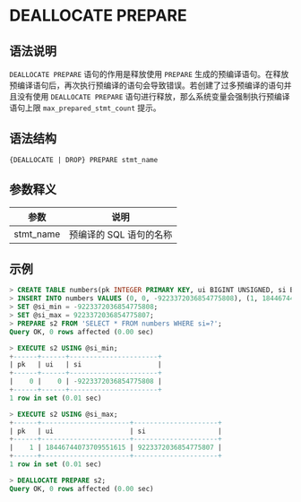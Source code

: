 # **DEALLOCATE PREPARE**

## **语法说明**

`DEALLOCATE PREPARE` 语句的作用是释放使用 `PREPARE` 生成的预编译语句。在释放预编译语句后，再次执行预编译的语句会导致错误。若创建了过多预编译的语句并且没有使用 `DEALLOCATE PREPARE` 语句进行释放，那么系统变量会强制执行预编译语句上限 `max_prepared_stmt_count` 提示。

## **语法结构**

```
{DEALLOCATE | DROP} PREPARE stmt_name
```

## **参数释义**

|  参数   | 说明 |
|  ----  | ----  |
|stmt_name | 预编译的 SQL 语句的名称 |

## **示例**

```sql
> CREATE TABLE numbers(pk INTEGER PRIMARY KEY, ui BIGINT UNSIGNED, si BIGINT);
> INSERT INTO numbers VALUES (0, 0, -9223372036854775808), (1, 18446744073709551615, 9223372036854775807);
> SET @si_min = -9223372036854775808;
> SET @si_max = 9223372036854775807;
> PREPARE s2 FROM 'SELECT * FROM numbers WHERE si=?';
Query OK, 0 rows affected (0.00 sec)

> EXECUTE s2 USING @si_min;
+------+------+----------------------+
| pk   | ui   | si                   |
+------+------+----------------------+
|    0 |    0 | -9223372036854775808 |
+------+------+----------------------+
1 row in set (0.01 sec)

> EXECUTE s2 USING @si_max;
+------+----------------------+---------------------+
| pk   | ui                   | si                  |
+------+----------------------+---------------------+
|    1 | 18446744073709551615 | 9223372036854775807 |
+------+----------------------+---------------------+
1 row in set (0.01 sec)

> DEALLOCATE PREPARE s2;
Query OK, 0 rows affected (0.00 sec)
```
